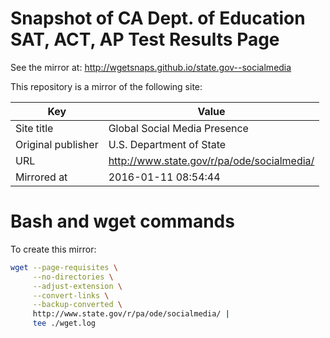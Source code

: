 # Snapshot of CA Dept. of Education SAT, ACT, AP Test Results Page

See the mirror at: http://wgetsnaps.github.io/state.gov--socialmedia

This repository is a mirror of the following site:

|        Key         |                           Value                           |
|--------------------|-----------------------------------------------------------|
| Site title         | Global Social Media Presence |
| Original publisher | U.S. Department of State                        |
| URL                | http://www.state.gov/r/pa/ode/socialmedia/                           |
| Mirrored at        | 2016-01-11 08:54:44                                       |



# Bash and wget commands

To create this mirror:

~~~sh
wget --page-requisites \
     --no-directories \
     --adjust-extension \
     --convert-links \
     --backup-converted \
     http://www.state.gov/r/pa/ode/socialmedia/ |
     tee ./wget.log
~~~     
